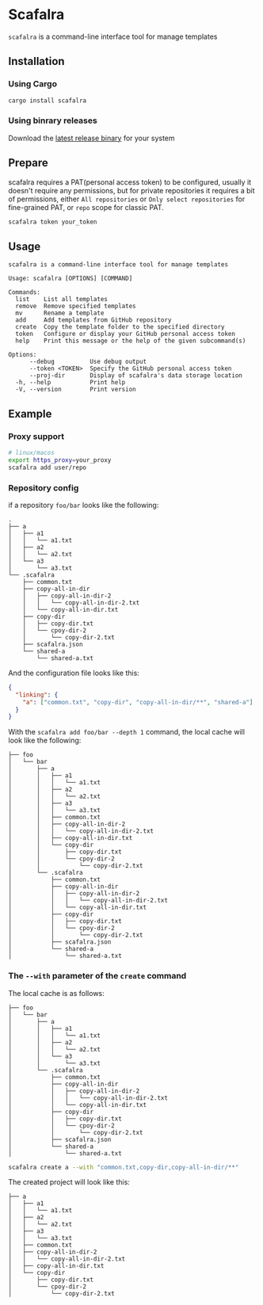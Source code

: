 # Scafalra

`scafalra` is a command-line interface tool for manage templates

## Installation

### Using Cargo

```bash
cargo install scafalra
```

### Using binrary releases

Download the [latest release binary](https://github.com/shixinhuang99/scafalra/releases) for your system

## Prepare

scafalra requires a PAT(personal access token) to be configured, usually it doesn't require any permissions, but for private repositories it requires a bit of permissions, either `All repositories` or `Only select repositories` for fine-grained PAT, or `repo` scope for classic PAT.

```bash
scafalra token your_token
```

## Usage

```
scafalra is a command-line interface tool for manage templates

Usage: scafalra [OPTIONS] [COMMAND]

Commands:
  list    List all templates
  remove  Remove specified templates
  mv      Rename a template
  add     Add templates from GitHub repository
  create  Copy the template folder to the specified directory
  token   Configure or display your GitHub personal access token
  help    Print this message or the help of the given subcommand(s)

Options:
      --debug          Use debug output
      --token <TOKEN>  Specify the GitHub personal access token
      --proj-dir       Display of scafalra's data storage location
  -h, --help           Print help
  -V, --version        Print version
```

## Example

### Proxy support

```bash
# linux/macos
export https_proxy=your_proxy
scafalra add user/repo
```

### Repository config

if a repository `foo/bar` looks like the following:

```
.
├── a
│   ├── a1
│   │   └── a1.txt
│   ├── a2
│   │   └── a2.txt
│   └── a3
│       └── a3.txt
└── .scafalra
    ├── common.txt
    ├── copy-all-in-dir
    │   ├── copy-all-in-dir-2
    │   │   └── copy-all-in-dir-2.txt
    │   └── copy-all-in-dir.txt
    ├── copy-dir
    │   ├── copy-dir.txt
    │   └── cpoy-dir-2
    │       └── copy-dir-2.txt
    ├── scafalra.json
    └── shared-a
        └── shared-a.txt
```

And the configuration file looks like this:

```json
{
  "linking": {
    "a": ["common.txt", "copy-dir", "copy-all-in-dir/**", "shared-a"]
  }
}
```

With the `scafalra add foo/bar --depth 1` command, the local cache will look like the following:

```
├── foo
│   └── bar
│       ├── a
│       │   ├── a1
│       │   │   └── a1.txt
│       │   ├── a2
│       │   │   └── a2.txt
│       │   ├── a3
│       │   │   └── a3.txt
│       │   ├── common.txt
│       │   ├── copy-all-in-dir-2
│       │   │   └── copy-all-in-dir-2.txt
│       │   ├── copy-all-in-dir.txt
│       │   └── copy-dir
│       │       ├── copy-dir.txt
│       │       └── cpoy-dir-2
│       │           └── copy-dir-2.txt
│       └── .scafalra
│           ├── common.txt
│           ├── copy-all-in-dir
│           │   ├── copy-all-in-dir-2
│           │   │   └── copy-all-in-dir-2.txt
│           │   └── copy-all-in-dir.txt
│           ├── copy-dir
│           │   ├── copy-dir.txt
│           │   └── cpoy-dir-2
│           │       └── copy-dir-2.txt
│           ├── scafalra.json
│           └── shared-a
│               └── shared-a.txt
```

### The `--with` parameter of the `create` command

The local cache is as follows:

```
├── foo
│   └── bar
│       ├── a
│       │   ├── a1
│       │   │   └── a1.txt
│       │   ├── a2
│       │   │   └── a2.txt
│       │   └── a3
│       │       └── a3.txt
│       └── .scafalra
│           ├── common.txt
│           ├── copy-all-in-dir
│           │   ├── copy-all-in-dir-2
│           │   │   └── copy-all-in-dir-2.txt
│           │   └── copy-all-in-dir.txt
│           ├── copy-dir
│           │   ├── copy-dir.txt
│           │   └── cpoy-dir-2
│           │       └── copy-dir-2.txt
│           ├── scafalra.json
│           └── shared-a
│               └── shared-a.txt
```

```bash
scafalra create a --with "common.txt,copy-dir,copy-all-in-dir/**"
```

The created project will look like this:

```
├── a
│   ├── a1
│   │   └── a1.txt
│   ├── a2
│   │   └── a2.txt
│   ├── a3
│   │   └── a3.txt
│   ├── common.txt
│   ├── copy-all-in-dir-2
│   │   └── copy-all-in-dir-2.txt
│   ├── copy-all-in-dir.txt
│   └── copy-dir
│       ├── copy-dir.txt
│       └── cpoy-dir-2
│           └── copy-dir-2.txt
```
